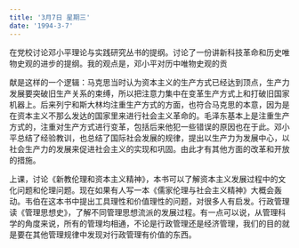 ```yaml
---
title: '3月7日 星期三'
date: '1994-3-7'
---
```


在党校讨论邓小平理论与实践研究丛书的提纲。讨论了一份讲新科技革命和历史唯物史观的进步的提纲。我的观点是，邓小平对历中唯物史观的贡

献是这样的一个逻辑：马克思当时认为资本主义的生产方式已经达到顶点，生产力发展要突破旧生产关系的束缚，所以把注意力集中在变革生产方式上和打破旧国家机器上。后来列宁和斯大林均注重生产方式的方面，也符合马克思的本意，因为是在资本主义不那么发达的国家里来进行社会主义革命的。毛泽东基本上是注重生产方式的，注重对生产方式进行变革，包括后来他犯一些错误的原因也在于此。邓小平总结了经验教训，也总结了国际社会发展的规律，提出以生产力为发展中心，以社会生产力的发展来促进社会主义的实现和巩固。由此才有其他方面的改革和开放的措施。

上课，讨论《新教伦理和资本主义精神》，本书可以了解资本主义发展过程中的文化问题和伦理问题。现在如果有人写一本《儒家伦理与社会主义精神》大概会轰动。韦伯在这本书中提出工具理性和价值理性的问题，对很多人有启发。行政管理读《管理思想史》，了解不同管理思想流派的发展过程。有一点可以说，从管理科学的角度来说，所有的管理均相通，不论是行政管理还是经济管理，我们的目的就是要在其他管理规律中发现对行政管理有价值的东西。


